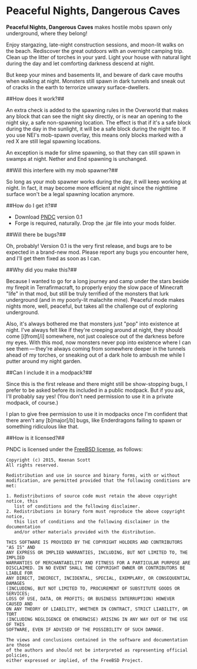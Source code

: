# Peaceful Nights, Dangerous Caves

**Peaceful Nights, Dangerous Caves** makes hostile mobs spawn only underground, where they belong!

Enjoy stargazing, late-night construction sessions, and moon-lit walks on the beach. Rediscover the great outdoors with an overnight camping trip. Clean up the litter of torches in your yard. Light your house with natural light during the day and let comforting darkness descend at night.

But keep your mines and basements lit, and beware of dark cave mouths when walking at night. Monsters still spawn in dark tunnels and sneak out of cracks in the earth to terrorize unwary surface-dwellers.

##How does it work?##

An extra check is added to the spawning rules in the Overworld that makes any block that can see the night sky directly, or is near an opening to the night sky, a safe non-spawning location. The effect is that if it's a safe block during the day in the sunlight, it will be a safe block during the night too. If you use NEI's mob-spawn overlay, this means only blocks marked with a red X are still legal spawning locations.

An exception is made for slime spawning, so that they can still spawn in swamps at night. Nether and End spawning is unchanged.

##Will this interfere with my mob spawner?##

So long as your mob spawner works during the day, it will keep working at night. In fact, it may become more efficient at night since the nighttime surface won't be a legal spawning location anymore.

##How do I get it?##

* Download [PNDC](http://adf.ly/xcVRH) version 0.1
* Forge is required, naturally. Drop the .jar file into your mods folder.

##Will there be bugs?##

Oh, probably! Version 0.1 is the very first release, and bugs are to be expected in a brand-new mod. Please report any bugs you encounter here, and I'll get them fixed as soon as I can.

##Why did you make this?##

Because I wanted to go for a long journey and camp under the stars beside my firepit in Terrafirmacraft, to properly enjoy the slow pace of Minecraft "life" in that mod, but still be truly terrified of the monsters that lurk underground (and in my poorly-lit malachite mine). Peaceful mode makes nights more, well, peaceful, but takes all the challenge out of exploring underground.

Also, it's always bothered me that monsters just "pop" into existence at night. I've always felt like if they're creeping around at night, they should come [i]from[/i] somewhere, not just coalesce out of the darkness before my eyes. With this mod, now monsters never pop into existence where I can see them — they're always coming from somewhere deeper in the tunnels ahead of my torches, or sneaking out of a dark hole to ambush me while I putter around my night garden.

##Can I include it in a modpack?##

Since this is the first release and there might still be show-stopping bugs, I prefer to be asked before its included in a public modpack. But if you ask, I'll probably say yes! (You don't need permission to use it in a private modpack, of course.)

I plan to give free permission to use it in modpacks once I'm confident that there aren't any [b]major[/b] bugs, like Enderdragons failing to spawn or something ridiculous like that.

##How is it licensed?##

PNDC is licensed under the [FreeBSD license](https://en.wikipedia.org/wiki/BSD_licenses#2-clause_license_(%22Simplified_BSD_License%22_or_%22FreeBSD_License%22)), as follows:

    Copyright (c) 2015, Keenan Scott  
    All rights reserved.
    
    Redistribution and use in source and binary forms, with or without
    modification, are permitted provided that the following conditions are met:
    
    1. Redistributions of source code must retain the above copyright notice, this
       list of conditions and the following disclaimer.
    2. Redistributions in binary form must reproduce the above copyright notice,
       this list of conditions and the following disclaimer in the documentation
       and/or other materials provided with the distribution.
    
    THIS SOFTWARE IS PROVIDED BY THE COPYRIGHT HOLDERS AND CONTRIBUTORS "AS IS" AND
    ANY EXPRESS OR IMPLIED WARRANTIES, INCLUDING, BUT NOT LIMITED TO, THE IMPLIED
    WARRANTIES OF MERCHANTABILITY AND FITNESS FOR A PARTICULAR PURPOSE ARE
    DISCLAIMED. IN NO EVENT SHALL THE COPYRIGHT OWNER OR CONTRIBUTORS BE LIABLE FOR
    ANY DIRECT, INDIRECT, INCIDENTAL, SPECIAL, EXEMPLARY, OR CONSEQUENTIAL DAMAGES
    (INCLUDING, BUT NOT LIMITED TO, PROCUREMENT OF SUBSTITUTE GOODS OR SERVICES;
    LOSS OF USE, DATA, OR PROFITS; OR BUSINESS INTERRUPTION) HOWEVER CAUSED AND
    ON ANY THEORY OF LIABILITY, WHETHER IN CONTRACT, STRICT LIABILITY, OR TORT
    (INCLUDING NEGLIGENCE OR OTHERWISE) ARISING IN ANY WAY OUT OF THE USE OF THIS
    SOFTWARE, EVEN IF ADVISED OF THE POSSIBILITY OF SUCH DAMAGE.
    
    The views and conclusions contained in the software and documentation are those
    of the authors and should not be interpreted as representing official policies,
    either expressed or implied, of the FreeBSD Project.

